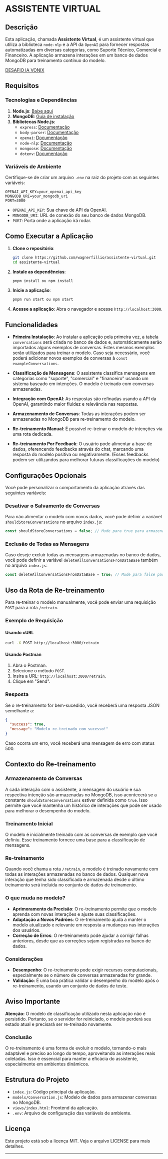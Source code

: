 # ASSISTENTE VIRTUAL

## Descrição

Esta aplicação, chamada **Assistente Virtual**, é um assistente virtual que utiliza a biblioteca `node-nlp` e a API da `OpenAI` para fornecer respostas automatizadas em diversas categorias, como Suporte Técnico, Comercial e Financeiro. A aplicação armazena interações em um banco de dados MongoDB para treinamento contínuo do modelo.

[DESAFIO IA VONIX](https://github.com/vonix/desafio-ia)

## Requisitos

### Tecnologias e Dependências

1. **Node.js**: [Baixe aqui](https://nodejs.org/)
2. **MongoDB**: [Guia de instalação](https://docs.mongodb.com/manual/installation/)
3. **Bibliotecas Node.js**:
   - `express`: [Documentação](https://expressjs.com/)
   - `body-parser`: [Documentação](https://github.com/expressjs/body-parser)
   - `openai`: [Documentação](https://www.npmjs.com/package/openai)
   - `node-nlp`: [Documentação](https://www.npmjs.com/package/node-nlp#installation)
   - `mongoose`: [Documentação](https://mongoosejs.com/)
   - `dotenv`: [Documentação](https://www.npmjs.com/package/dotenv)

### Variáveis de Ambiente

Certifique-se de criar um arquivo `.env` na raiz do projeto com as seguintes variáveis:

```
OPENAI_API_KEY=your_openai_api_key
MONGODB_URI=your_mongodb_uri
PORT=3000
```

- `OPENAI_API_KEY`: Sua chave de API da OpenAI.
- `MONGODB_URI`: URL de conexão do seu banco de dados MongoDB.
- `PORT`: Porta onde a aplicação irá rodar.

## Como Executar a Aplicação

1. **Clone o repositório**:

   ```bash
   git clone https://github.com/wagnerfillio/assistente-virtual.git
   cd assistente-virtual
   ```

2. **Instale as dependências**:

   ```bash
   pnpm install ou npm install
   ```

3. **Inicie a aplicação**:

   ```bash
   pnpm run start ou npm start
   ```

4. **Acesse a aplicação**:
   Abra o navegador e acesse `http://localhost:3000`.

## Funcionalidades
- **Primeira Instalação**: Ao instalar a aplicação pela primeira vez, a tabela `conversations` será criada no banco de dados e, automáticamente serão importados alguns exemplos de conversas.
Estes mesmos exemplos serão utilizados para treinar o modelo.
Caso seja necessário, você poderá adicionar novos exemplos de conversas à `const exampleConversations`.

- **Classificação de Mensagens**: O assistente classifica mensagens em categorias como "suporte", "comercial" e "financeiro" usando um sistema baseado em intenções. O modelo é treinado com conversas armazenadas.
- **Integração com OpenAI**: As respostas são refinadas usando a API da OpenAI, garantindo maior fluidez e relevância nas respostas.
- **Armazenamento de Conversas**: Todas as interações podem ser armazenadas no MongoDB para re-treinamento do modelo.
- **Re-treinamento Manual**: É possível re-treinar o modelo de intenções via uma rota dedicada.
- **Re-treinamento Por Feedback**: O usuário pode alimentar a base de dados, oferencendo feedbacks através do chat, marcando uma resposta do modelo positiva ou negativamente. (Esses feedbacks podem ser utilizandos para melhorar futuras classificações do modelo)

## Configurações Opcionais

Você pode personalizar o comportamento da aplicação através das seguintes variáveis:

### Desativar o Salvamento de Conversas

Para não alimentar o modelo com novos dados, você pode definir a variável `shouldStoreConversations` no arquivo `index.js`:

```javascript
const shouldStoreConversations = false; // Mude para true para armazenar as conversas
```

### Exclusão de Todas as Mensagens

Caso deseje excluir todas as mensagens armazenadas no banco de dados, você pode definir a variável `deleteAllConversationsFromDataBase` também no arquivo `index.js`:

```javascript
const deleteAllConversationsFromDataBase = true; // Mude para false para não excluir as conversas
```

## Uso da Rota de Re-treinamento

Para re-treinar o modelo manualmente, você pode enviar uma requisição `POST` para a rota `/retrain`.

### Exemplo de Requisição

#### Usando cURL

```bash
curl -X POST http://localhost:3000/retrain
```

#### Usando Postman

1. Abra o Postman.
2. Selecione o método `POST`.
3. Insira a URL: `http://localhost:3000/retrain`.
4. Clique em "Send".

### Resposta

Se o re-treinamento for bem-sucedido, você receberá uma resposta JSON semelhante a:

```json
{
  "success": true,
  "message": "Modelo re-treinado com sucesso!"
}
```

Caso ocorra um erro, você receberá uma mensagem de erro com status 500.

## Contexto do Re-treinamento

### Armazenamento de Conversas

A cada interação com o assistente, a mensagem do usuário e sua respectiva intenção são armazenadas no MongoDB, isso acontecerá se a constante `shouldStoreConversations` estiver definida como `true`. Isso permite que você mantenha um histórico de interações que pode ser usado para melhorar o desempenho do modelo.

### Treinamento Inicial

O modelo é inicialmente treinado com as conversas de exemplo que você definiu. Esse treinamento fornece uma base para a classificação de mensagens.

### Re-treinamento

Quando você chama a rota `/retrain`, o modelo é treinado novamente com todas as interações armazenadas no banco de dados. Qualquer nova interação que tenha sido classificada e armazenada desde o último treinamento será incluída no conjunto de dados de treinamento.

### O que muda no modelo?

- **Aprimoramento da Precisão**: O re-treinamento permite que o modelo aprenda com novas interações e ajuste suas classificações.
- **Adaptação a Novos Padrões**: O re-treinamento ajuda a manter o modelo atualizado e relevante em resposta a mudanças nas interações dos usuários.
- **Correção de Erros**: O re-treinamento pode ajudar a corrigir falhas anteriores, desde que as correções sejam registradas no banco de dados.

### Considerações

- **Desempenho**: O re-treinamento pode exigir recursos computacionais, especialmente se o número de conversas armazenadas for grande.
- **Validação**: É uma boa prática validar o desempenho do modelo após o re-treinamento, usando um conjunto de dados de teste.

## Aviso Importante

**Atenção:** O modelo de classificação utilizado nesta aplicação não é persistido. Portanto, se o servidor for reiniciado, o modelo perderá seu estado atual e precisará ser re-treinado novamente.

### Conclusão

O re-treinamento é uma forma de evoluir o modelo, tornando-o mais adaptável e preciso ao longo do tempo, aproveitando as interações reais coletadas. Isso é essencial para manter a eficácia do assistente, especialmente em ambientes dinâmicos.

## Estrutura do Projeto

- `index.js`: Código principal da aplicação.
- `models/Conversation.js`: Modelo de dados para armazenar conversas no MongoDB.
- `views/index.html`: Frontend da aplicação.
- `.env`: Arquivo de configuração das variáveis de ambiente.

## Licença

Este projeto está sob a licença MIT. Veja o arquivo LICENSE para mais detalhes.

---